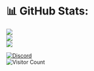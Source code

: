 # 📊 GitHub Stats:
![](https://github-readme-stats.vercel.app/api?username=kybe236&theme=dark&hide_border=false&include_all_commits=false&count_private=false)<br/>
![](https://github-readme-streak-stats.herokuapp.com/?user=kybe236&theme=dark&hide_border=false)<br/>
![](https://github-readme-stats.vercel.app/api/top-langs/?username=kybe236&theme=dark&hide_border=false&include_all_commits=false&count_private=false&layout=compact)

[![Discord](https://img.shields.io/badge/Discord-%237289DA.svg?logo=discord&logoColor=white)](https://discord.gg/kR4uvxp75u) <br />
![Visitor Count](https://profile-counter.glitch.me/kybe236/count.svg)

